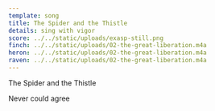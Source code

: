 ```yaml
---
template: song
title: The Spider and the Thistle
details: sing with vigor
score: ../../static/uploads/exasp-still.png
finch: ../../static/uploads/02-the-great-liberation.m4a
heron: ../../static/uploads/02-the-great-liberation.m4a
raven: ../../static/uploads/02-the-great-liberation.m4a
---
```

The Spider and the Thistle

Never could agree
